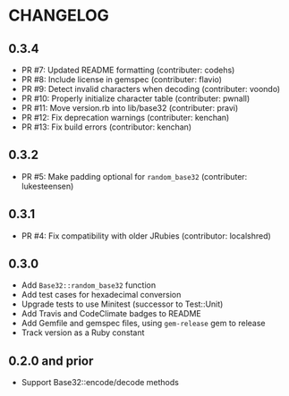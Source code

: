 # CHANGELOG

## 0.3.4
- PR #7: Updated README formatting (contributer: codehs)
- PR #8: Include license in gemspec (contributer: flavio)
- PR #9: Detect invalid characters when decoding (contributer: voondo)
- PR #10: Properly initialize character table (contributer: pwnall)
- PR #11: Move version.rb into lib/base32 (contributer: pravi)
- PR #12: Fix deprecation warnings (contributer: kenchan)
- PR #13: Fix build errors (contributor: kenchan)

## 0.3.2

- PR #5: Make padding optional for `random_base32` (contributer: lukesteensen)

## 0.3.1

- PR #4: Fix compatibility with older JRubies (contributor: localshred)

## 0.3.0

- Add `Base32::random_base32` function
- Add test cases for hexadecimal conversion
- Upgrade tests to use Minitest (successor to Test::Unit)
- Add Travis and CodeClimate badges to README
- Add Gemfile and gemspec files, using `gem-release` gem to release
- Track version as a Ruby constant

## 0.2.0 and prior

- Support Base32::encode/decode methods
